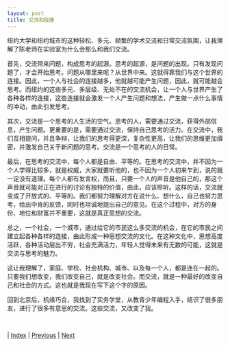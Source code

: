 ```yaml
---
layout: post
title: 交流和碰撞
---
```


纽约大学和纽约城市的这种轻松、多元、频繁的学术交流和日常交流氛围，让我理解了陈老师在实验室为什么会那么和我们交流。

首先，交流带来问题，构成思考的起源。思考的起源，是问题的出现。只有发现问题了，才会开始思考。问题从哪里来呢？从世界中来。这就得靠我们与这个世界的连接。因此，一个人与社会的连接越多，他就越可能产生问题，因此，就可能越会思考。而纽约的这些多元、多层级、无处不在的交流机会，让一个人与世界产生了各种各样的连接，这些连接就会激发一个人产生问题和想法，产生做一点什么事情的冲动，由此引发思考。

其次，交流是一个思考的人生活的空气。思考的人，需要通过交流，获得外部信息，产生问题。更重要的是，需要通过交流，保持自己思考的活力。在交流中，我们互相提问，并且争辩，让我们的思考得更深，复杂性更高，让我们的思维更加缜密，并激发自己关于新问题的思考。交流是一个思考的人的日常。

最后，在思考的交流中，每个人都是自由、平等的。在思考的交流中，并不因为一个人学得比较多，就是权威，大家就要听他的，也不因为一个人初来乍到，说的就一定没有道理。每个人都有发言权，而且，只要一个人的声音是他自己的，那这个声音就可能对正在进行的讨论有独特的价值，由此，应该聆听。这样的话，交流就变成了开放式的、平等的。我们都努力理解对方在说什么、想什么，自己也努力思考，给出中肯的反馈，同时也坦诚地提出自己的意见。在这个过程中，对方的身份、地位和财富并不重要，这就是真正思想的交流。

总之，一个社会，一个城市，通过给它的市民这么多交流的机会，在它的市民之间建立起各种各样的连接，由此形成一种思想交流的文化。在这种文化中，思想高度活跃，各种活动层出不穷，社会充满活力，年轻人觉得未来有无数的可能，这就是交流与思考的魅力。

这让我理解了，家庭、学校、社会机构、城市、以及每一个人，都是连在一起的。只要我们想改变，我们改变自己，就是改变社会。而交流，就是一种最好的改变自己和社会的方式。这也就是我现在写下这个字的原因。

回到北京后，机缘巧合，我找到了实务学堂，从教青少年编程入手，结识了很多朋友，进行了很多有意思的交流。这些交流，又改变了我。

<br/>

| [Index](./) | [Previous](4-5-city) | [Next](5-0-aike)


